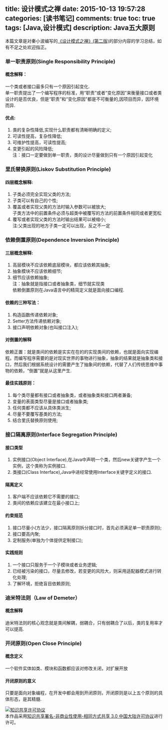 title: 设计模式之禅
date: 2015-10-13 19:57:28
categories: [读书笔记]
comments: true
toc: true
tags: [Java,设计模式]
description: Java五大原则
---
本篇文章是对秦小波编写的[《设计模式之禅》(第二版)](http://baike.baidu.com/view/3308505.htm)的部分内容的学习总结，如有不足之处欢迎指正。

### 单一职责原则(Single Responsibility Principle)

#### 概念解释： 
   
  一个类或者接口最多只有一个原因引起变化.   
  单一职责提出了一个编写程序的标准，用“职责”或者“变化原因”来衡量接口或者类设计的是否优良，但是“职责”和“变化原因”都是不可衡量的,因项目而异，因环境而异.  

#### 优点: 
 
  1. 类的复杂性降低,实现什么职责都有清晰明确的定义;   
  2. 可读性提高，复杂性降低;  
  3. 可维护性提高，可读性提高;   
  4. 变更引起的风险降低;   
 注：接口一定要做到单一职责，类的设计尽量做到只有一个原因引起变化

### 里氏替换原则(Liskov Substitution Principle)

#### 四层概念解释:

 1. 子类必须完全实现父类的方法;   
 2. 子类可以有自己的个性;   
 3. 覆盖或者实现父类的方法时输入参数可以被放大;   
 子类方法中的前置条件必须与超类中被覆写的方法的前置条件相同或者更宽松   
 4. 覆写或者实现父类的方法时输出结果可以被缩小;   
注:父类出现的地方子类一定可以出现，反之不一定

### 依赖倒置原则(Dependence Inversion Principle)

#### 三层概念解释:

1. 高层模块不应该依赖底层模块，都应该依赖其抽象;
2. 抽象模块不应该依赖细节;
3. 细节应该依赖抽象;   
注：抽象就是指接口或者抽象类，细节就实现类   
依赖倒置原则在Java语言中的精简定义就是面向接口编程.

#### 依赖的三种写法：

1. 构造函数传递依赖对象;
2. Setter方法传递依赖对象;
3. 接口声明依赖对象(也叫接口注入);

#### 对倒置的解释

依赖正置：就是类间的依赖是实实在在的的实现类间的依赖，也就是面向实现编程。而编写程序需要的是对现实世界的事物进行抽象，抽象的结果就是抽象类和接口，然后我们根据系统设计的需要产生了抽象间的依赖，代替了人们传统思维中事物的依赖，“倒置”就是从这里产生.

#### 最佳实践原则：

1. 每个类尽量都有接口或者抽象类，或者抽象类和接口两者兼备;
2. 变量的表面类型尽量是接口或者抽象类;
3. 任何类都不应该从具体类派生;
4. 尽量不要覆写基类的方法;
5. 结合里氏替换原则使用;

### 接口隔离原则(Interface Segregation Principle)

#### 接口类型
1. 实例接口(Object Interface),在Java中声明一个类，然后new关键字产生一个实例，这个类称为实例接口.
2. 类接口(Class Interface),Java中进经常使用Interface关键字定义的接口.

#### 隔离定义

1. 客户端不应该依赖它不需要的接口;
2. 类间的依赖应该建立在最小接口上;

#### 约束规范

1. 接口尽量小(方法少，接口隔离原则拆分接口时，首先必须满足单一职责原则);
2. 接口要高内聚;
3. 定制服务(单独为个体提供定制接口);

#### 实践规则

1. 一个接口只服务于一个子模块或者业务逻辑;
2. 已经被污染的接口，尽量去修改，若变更的风险大，则采用适配器模式进行转化处理;
3. 了解环境，拒绝盲目依赖原则;

### 迪米特法则（Law of Demeter）

#### 概念解释

迪米特法则的核心观念就是类间解耦，弱耦合，只有弱耦合了以后，类的复用率才可以提高.

### 开闭原则(Open Close Principle)

#### 概念定义

一个软件实体如类、模块和函数都应该对修改关闭，对扩展开放

#### 开闭原则的意义

只要是面向对象编程，在开发中都会用到开闭原则，开闭原则是以上五个原则的具体形态，是其精髓.


<a rel="license" href="http://creativecommons.org/licenses/by-nc-sa/3.0/cn/"><img alt="知识共享许可协议" style="border-width:0" src="https://i.creativecommons.org/l/by-nc-sa/3.0/cn/88x31.png" /></a><br />本作品采用<a rel="license" href="http://creativecommons.org/licenses/by-nc-sa/3.0/cn/">知识共享署名-非商业性使用-相同方式共享 3.0 中国大陆许可协议</a>进行许可。






